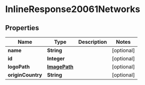 
# InlineResponse20061Networks

## Properties
Name | Type | Description | Notes
------------ | ------------- | ------------- | -------------
**name** | **String** |  |  [optional]
**id** | **Integer** |  |  [optional]
**logoPath** | [**ImagePath**](ImagePath.md) |  |  [optional]
**originCountry** | **String** |  |  [optional]



